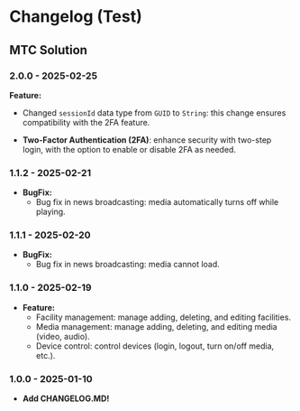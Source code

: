 # Changelog (Test)

## MTC Solution

### 2.0.0 - 2025-02-25
**Feature:**
-   Changed `sessionId` data type from `GUID` to `String`: this change ensures compatibility with the 2FA feature.

-   **Two-Factor Authentication (2FA)**: enhance security with two-step login, with the option to enable or disable 2FA as needed.


### 1.1.2 - 2025-02-21
- **BugFix:**
  - Bug fix in news broadcasting: media automatically turns off while playing.

### 1.1.1 - 2025-02-20
- **BugFix:**
  - Bug fix in news broadcasting: media cannot load.

### 1.1.0 - 2025-02-19
- **Feature:**
  - Facility management: manage adding, deleting, and editing facilities.
  - Media management: manage adding, deleting, and editing media (video, audio).
  - Device control: control devices (login, logout, turn on/off media, etc.).

### 1.0.0 - 2025-01-10
- **Add CHANGELOG.MD!**
